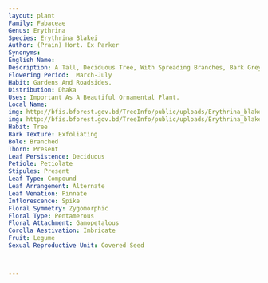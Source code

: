 ```yaml
---
layout: plant
Family: Fabaceae
Genus: Erythrina
Species: Erythrina Blakei
Author: (Prain) Hort. Ex Parker
Synonyms: 
English Name: 
Description: A Tall, Deciduous Tree, With Spreading Branches, Bark Grey, Smooth With Very Few Prickles. Leaves Trifoliolate, Leaflets 7.5-10.0 Ã— 3.0-7.5 Cm, Ovate-elongated, Long Pointed, Blackish-green, Glabrous, Chartaceous, Terminal Leaflet Larger, Stipules Reduced To Short Prickles At The Base Of Petioles, Common Petioles 6-10 Cm Long, Rachis 3-5 Cm Long, Petiolules 5-6 Mm Long. Inflorescence Terminal, Long Racemes, 10-30 Cm Long, Leafy Below, With Distant Flowers, Densely Flowered Above, Usually 3 Flowers Fascicled Together At Distant, Each Flower Subtended By 1 Linear Bract, C 6 Mm Long, Bracteoles 2, C 3 Mm Long. Flowers Scarlet Red, Pedicellate, Pedicels 1.0-1.4 Cm Long, Greenish-red, Smooth. Calyx Tubular, 8-15 Ã— 6-10 Mm, Reddish, Smooth, Teeth Prominent. Corolla Dark-scarlet, C 5 Cm Long, Standard Petal 5 Ã— 2 Cm, Oblong, Smooth, Folded Over Keel And Wing Petals, Wing Petals 2.0 Ã— 0.6 Cm Long, Narrowly Oblong, Shorter Than The Keel Petals, Keel Petals 2.5 Ã— 0.8 Cm, Obliquely Oblong, Pointed At The Apex. Stamens Diadelphous, 9 + 1, Upper Stamens Free, Staminal Sheath C 4 Cm Long, Greenish-white, Free Portion Of The Filament Reddish, Up To 10 Mm Long, Filaments Alternately Long And Short, Anthers Reniform, Versatile. Ovary Oblong, C 2 Cm Long, Stipitate, Reddish, Smooth, Greenish-white, Styles Dark Red, 6 Mm Long, Stigmas Terminal.
Flowering Period:  March-July
Habit: Gardens And Roadsides.
Distribution: Dhaka
Uses: Important As A Beautiful Ornamental Plant.
Local Name: 
img: http://bfis.bforest.gov.bd/TreeInfo/public/uploads/Erythrina_blakei.jpg
img: http://bfis.bforest.gov.bd/TreeInfo/public/uploads/Erythrina_blakei1.jpg
Habit: Tree
Bark Texture: Exfoliating
Bole: Branched
Thorn: Present
Leaf Persistence: Deciduous
Petiole: Petiolate
Stipules: Present
Leaf Type: Compound
Leaf Arrangement: Alternate
Leaf Venation: Pinnate
Inflorescence: Spike
Floral Symmetry: Zygomorphic
Floral Type: Pentamerous
Floral Attachment: Gamopetalous
Corolla Aestivation: Imbricate
Fruit: Legume
Sexual Reproductive Unit: Covered Seed



---
```



